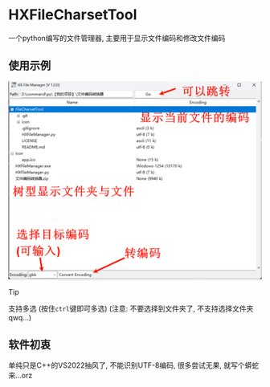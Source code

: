# HXFileCharsetTool
一个python编写的文件管理器, 主要用于显示文件编码和修改文件编码

## 使用示例

![image-20240526175219177](./imgs/image-20240526175219177.png)

> [!TIP]
> 支持多选 (按住`ctrl`键即可多选)  (注意: 不要选择到文件夹了, 不支持选择文件夹qwq...)

## 软件初衷

单纯只是C++的VS2022抽风了, 不能识别UTF-8编码, 很多尝试无果, 就写个蟒蛇来...orz
